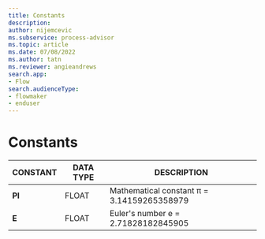 ```yaml
---
title: Constants
description:
author: nijemcevic
ms.subservice: process-advisor
ms.topic: article
ms.date: 07/08/2022
ms.author: tatn
ms.reviewer: angieandrews
search.app:
- Flow
search.audienceType:
- flowmaker
- enduser
---
```


# Constants

| CONSTANT | DATA TYPE | DESCRIPTION |
| - | - | - |
| **PI** | FLOAT | Mathematical constant π = 3.14159265358979 |
| **E** | FLOAT | Euler's number e = 2.71828182845905 |





